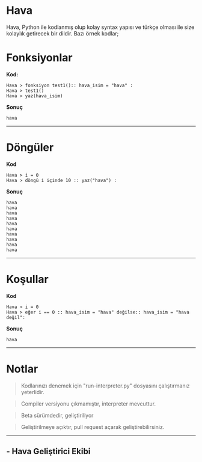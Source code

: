 <h1>Hava</h1>

Hava, Python ile kodlanmış olup kolay syntax yapısı ve türkçe olması ile size kolaylık getirecek bir dildir.
Bazı örnek kodlar;

<h1>Fonksiyonlar</h1>

**Kod:**

````
Hava > fonksiyon test1():: hava_isim = "hava" :
Hava > test1()
Hava > yaz(hava_isim)
````

**Sonuç**
````
hava
````

---------------------
<h1>Döngüler</h1>

**Kod**
````
Hava > i = 0
Hava > döngü i içinde 10 :: yaz("hava") :
````

**Sonuç**
````
hava
hava
hava
hava
hava
hava
hava
hava
hava
hava
````

---

<h1>Koşullar</h1>

**Kod**

````
Hava > i = 0
Hava > eğer i == 0 :: hava_isim = "hava" değilse:: hava_isim = "hava değil":
````

**Sonuç**

````
hava
````

--- 

<h1>Notlar</h1>

> Kodlarınızı denemek için "run-interpreter.py" dosyasını çalıştırmanız yeterlidir.

> Compiler versiyonu çıkmamıştır, interpreter mevcuttur.

> Beta sürümdedir, geliştiriliyor

> Geliştirilmeye açıktır, pull request açarak geliştirebilirsiniz.

---

<h2>- Hava Geliştirici Ekibi</h2>